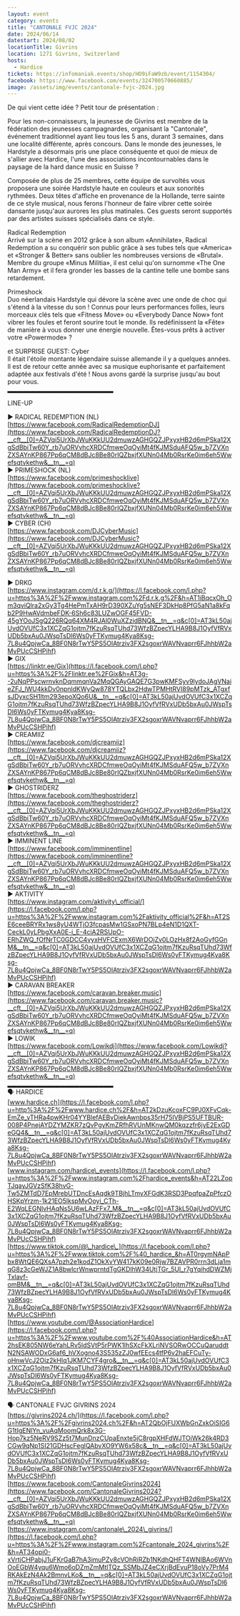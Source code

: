 ```yaml
---
layout: event
category: events
title: "CANTONALE FVJC 2024"
date: 2024/06/14
datestart: 2024/08/02
locationTitle: Givrins
location: 1271 Givrins, Switzerland
hosts:
  - Hardice
tickets: https://infomaniak.events/shop/HO9iFaW9zb/event/1154304/
facebook: https://www.facebook.com/events/324700570660885/
image: /assets/img/events/cantonale-fvjc-2024.jpg
---
```


De qui vient cette idée ? Petit tour de présentation :

Pour les non-connaisseurs, la jeunesse de Givrins est membre de la fédération des jeunesses campagnardes, organisant la "Cantonale", événement traditionnel ayant lieu tous les 5 ans, durant 3 semaines, dans une localité différente, après concours. Dans le monde des jeunesses, le Hardstyle a désormais pris une place conséquente et quoi de mieux de s'allier avec Hardice, l'une des associations incontournables dans le paysage de la hard dance music en Suisse ?

Composée de plus de 25 membres, cette équipe de survoltés vous proposera une soirée Hardstyle haute en couleurs et aux sonorités rythmées. Deux têtes d'affiche en provenance de la Hollande, terre sainte de ce style musical, nous ferons l'honneur de faire vibrer cette soirée dansante jusqu'aux aurores les plus matinales. Ces guests seront supportés par des artistes suisses spécialisés dans ce style.

Radical Redemption  
Arrivé sur la scène en 2012 grâce à son album «Annihilate», Radical Redemption a su conquérir son public grâce à ses tubes tels que «America» et «Stronger & Better» sans oublier les nombreuses versions de «Brutal». Membre du groupe «Minus Militia», il est celui qu'on surnomme «The One Man Army» et il fera gronder les basses de la cantine telle une bombe sans retardement.

Primeshock  
Duo néerlandais Hardstyle qui dévore la scène avec une onde de choc qui s'étend à la vitesse du son ! Connus pour leurs performances folles, leurs morceaux clés tels que «Fitness Move» ou «Everybody Dance Now» font vibrer les foules et feront sourire tout le monde. Ils redéfinissent la «Fête» de manière à vous donner une énergie nouvelle. Êtes-vous prêts à activer votre «Powermode» ?

et SURPRISE GUEST: Cyber  
Il était l'étoile montante légendaire suisse allemande il y a quelques années. Il est de retour cette année avec sa musique euphorisante et parfaitement adaptée aux festivals d'été ! Nous avons gardé la surprise jusqu'au bout pour vous.  
▂▂▂▂▂▂▂▂▂▂▂▂▂▂▂▂▂▂▂▂▂▂

LINE-UP

▶️ RADICAL REDEMPTION (NL)  
[https://www.facebook.com/RadicalRedemptionDJ](https://www.facebook.com/RadicalRedemptionDJ?__cft__[0]=AZVqi5UrXbJWuKKkUU2dmuwzAGHGQZJPxyxHB2d6mPSka12XgSdBbiTw60Y_rb7uORVvhcXRDCfmweOqOyiMt4fKJMSduAFQ5w_b7ZVXnZXSAYnKP867Pp6qCM8dBJc8Be80rIQZbxjfXUNn04Mb0RsrKe0im6eh5Wwefsqtvkethw&__tn__=q)  
▶️ PRIMESHOCK (NL)  
[https://www.facebook.com/primeshocklive](https://www.facebook.com/primeshocklive?__cft__[0]=AZVqi5UrXbJWuKKkUU2dmuwzAGHGQZJPxyxHB2d6mPSka12XgSdBbiTw60Y_rb7uORVvhcXRDCfmweOqOyiMt4fKJMSduAFQ5w_b7ZVXnZXSAYnKP867Pp6qCM8dBJc8Be80rIQZbxjfXUNn04Mb0RsrKe0im6eh5Wwefsqtvkethw&__tn__=q)  
▶️ CYBER (CH)  
[https://www.facebook.com/DJCyberMusic](https://www.facebook.com/DJCyberMusic?__cft__[0]=AZVqi5UrXbJWuKKkUU2dmuwzAGHGQZJPxyxHB2d6mPSka12XgSdBbiTw60Y_rb7uORVvhcXRDCfmweOqOyiMt4fKJMSduAFQ5w_b7ZVXnZXSAYnKP867Pp6qCM8dBJc8Be80rIQZbxjfXUNn04Mb0RsrKe0im6eh5Wwefsqtvkethw&__tn__=q)

▶️ DRKG  
[https://www.instagram.com/d.r.k.g/](https://l.facebook.com/l.php?u=https%3A%2F%2Fwww.instagram.com%2Fd.r.k.g%2F&h=AT1iBqcxOh_Om3qviQlra2xGy3Tg4HePmTxAH9rD390XZuYg5sNEF3DkHp8PfG5aN1a8kFqb2P9HwAVdmbeFDK-6Sh6c83LUZwOGF45FVD-45gYOoJSgQ226RQq64XM4RJAl0WuXZzidBNQ&__tn__=q&c[0]=AT3kL50ajUvdOVUfC3x1XCZqG1ojtm7fKzuRsqTUhd73WfzBZpecYLHA9B8J1OyfVfRVxUDb5bxAu0JWspTsDl6Ws0yFTKymug4Kya8Ksg-7L8u4QpjwCa_8BF0N8rTwY5PS5OlAtrziv3FX2sgoxrWAVNvaprr6FJhhbW2aMvPUcCSHPihf)  
▶️ GIX  
[https://linktr.ee/Gix](https://l.facebook.com/l.php?u=https%3A%2F%2Flinktr.ee%2FGix&h=AT3g--2uNqPPscwrnvknDqmmqnVa2MqQGAyGAQE7G3pwKMFSyv9lydoJAgVNaieZFJ_lWU4kkDv0npnldKWyQw878YTQLbx2HdwTPMHtRVI89pMTzk_ATgxfsJDyxcSH1ltm293epoXQo6U&__tn__=q&c[0]=AT3kL50ajUvdOVUfC3x1XCZqG1ojtm7fKzuRsqTUhd73WfzBZpecYLHA9B8J1OyfVfRVxUDb5bxAu0JWspTsDl6Ws0yFTKymug4Kya8Ksg-7L8u4QpjwCa_8BF0N8rTwY5PS5OlAtrziv3FX2sgoxrWAVNvaprr6FJhhbW2aMvPUcCSHPihf)  
▶️ CREAMIIZ  
[https://www.facebook.com/djcreamiiz](https://www.facebook.com/djcreamiiz?__cft__[0]=AZVqi5UrXbJWuKKkUU2dmuwzAGHGQZJPxyxHB2d6mPSka12XgSdBbiTw60Y_rb7uORVvhcXRDCfmweOqOyiMt4fKJMSduAFQ5w_b7ZVXnZXSAYnKP867Pp6qCM8dBJc8Be80rIQZbxjfXUNn04Mb0RsrKe0im6eh5Wwefsqtvkethw&__tn__=q)  
▶️ GHOSTRIDERZ  
[https://www.facebook.com/theghostriderz](https://www.facebook.com/theghostriderz?__cft__[0]=AZVqi5UrXbJWuKKkUU2dmuwzAGHGQZJPxyxHB2d6mPSka12XgSdBbiTw60Y_rb7uORVvhcXRDCfmweOqOyiMt4fKJMSduAFQ5w_b7ZVXnZXSAYnKP867Pp6qCM8dBJc8Be80rIQZbxjfXUNn04Mb0RsrKe0im6eh5Wwefsqtvkethw&__tn__=q)  
▶️ IMMINENT LINE  
[https://www.facebook.com/imminentline](https://www.facebook.com/imminentline?__cft__[0]=AZVqi5UrXbJWuKKkUU2dmuwzAGHGQZJPxyxHB2d6mPSka12XgSdBbiTw60Y_rb7uORVvhcXRDCfmweOqOyiMt4fKJMSduAFQ5w_b7ZVXnZXSAYnKP867Pp6qCM8dBJc8Be80rIQZbxjfXUNn04Mb0RsrKe0im6eh5Wwefsqtvkethw&__tn__=q)  
▶️ AKTIVITY  
[https://www.instagram.com/aktivity\_official/](https://l.facebook.com/l.php?u=https%3A%2F%2Fwww.instagram.com%2Faktivity_official%2F&h=AT2SE6ceeBRYRx1ws8yU4WTjO3fcpasMw1GSxoPN7BLp4eN1D1QXT-CeckL0yLPbgXxA0E-i_E-4ciA2RSUpO-ERhZWQ_fOfNrTC0GDCC4vyxHVFCExmX6WrDOjZv0LOzHx8f2AoGyfGGnM&__tn__=q&c[0]=AT3kL50ajUvdOVUfC3x1XCZqG1ojtm7fKzuRsqTUhd73WfzBZpecYLHA9B8J1OyfVfRVxUDb5bxAu0JWspTsDl6Ws0yFTKymug4Kya8Ksg-7L8u4QpjwCa_8BF0N8rTwY5PS5OlAtrziv3FX2sgoxrWAVNvaprr6FJhhbW2aMvPUcCSHPihf)  
▶️ CARAVAN BREAKER  
[https://www.facebook.com/caravan.breaker.music](https://www.facebook.com/caravan.breaker.music?__cft__[0]=AZVqi5UrXbJWuKKkUU2dmuwzAGHGQZJPxyxHB2d6mPSka12XgSdBbiTw60Y_rb7uORVvhcXRDCfmweOqOyiMt4fKJMSduAFQ5w_b7ZVXnZXSAYnKP867Pp6qCM8dBJc8Be80rIQZbxjfXUNn04Mb0RsrKe0im6eh5Wwefsqtvkethw&__tn__=q)  
▶️ LOWIK  
[https://www.facebook.com/Lowikdj](https://www.facebook.com/Lowikdj?__cft__[0]=AZVqi5UrXbJWuKKkUU2dmuwzAGHGQZJPxyxHB2d6mPSka12XgSdBbiTw60Y_rb7uORVvhcXRDCfmweOqOyiMt4fKJMSduAFQ5w_b7ZVXnZXSAYnKP867Pp6qCM8dBJc8Be80rIQZbxjfXUNn04Mb0RsrKe0im6eh5Wwefsqtvkethw&__tn__=q)  
▂▂▂▂▂▂▂▂▂▂▂▂▂▂▂▂▂▂▂▂▂▂  
🗣 HARDICE  
[www.hardice.ch](https://l.facebook.com/l.php?u=http%3A%2F%2Fwww.hardice.ch%2F&h=AT2kDzuKcoxFC9PJ0XFvCqk-EmZe_yTHRa4pwKHr04YYBlefAEBvDiekAwnbps35rH75IVBjPS5UFTBUR-008P4PnejAYDZYMZKR7zQvPgyKmZRfhRVUnMKnwQM0kqzzfr6jyE2ExGDeGQ4&__tn__=q&c[0]=AT3kL50ajUvdOVUfC3x1XCZqG1ojtm7fKzuRsqTUhd73WfzBZpecYLHA9B8J1OyfVfRVxUDb5bxAu0JWspTsDl6Ws0yFTKymug4Kya8Ksg-7L8u4QpjwCa_8BF0N8rTwY5PS5OlAtrziv3FX2sgoxrWAVNvaprr6FJhhbW2aMvPUcCSHPihf)  
[www.instagram.com/hardice\_events](https://l.facebook.com/l.php?u=https%3A%2F%2Fwww.instagram.com%2Fhardice_events&h=AT22LZopTJqayJGVzSfK38hvG-Tw5ZMTdD7EpMrebUTDncEsAqdk9TBjhLTmyXFGdK3RSD3PpqfpaZpPfczOHSKpYrzm-1k21EO5lkspMvOoyi_CTh-E2WqLEGNlvHAqNs5U6wLAzFFx7_M&__tn__=q&c[0]=AT3kL50ajUvdOVUfC3x1XCZqG1ojtm7fKzuRsqTUhd73WfzBZpecYLHA9B8J1OyfVfRVxUDb5bxAu0JWspTsDl6Ws0yFTKymug4Kya8Ksg-7L8u4QpjwCa_8BF0N8rTwY5PS5OlAtrziv3FX2sgoxrWAVNvaprr6FJhhbW2aMvPUcCSHPihf)  
[https://www.tiktok.com/@\_hardice\_](https://l.facebook.com/l.php?u=https%3A%2F%2Fwww.tiktok.com%2F%40_hardice_&h=AT0rgymNApPbx8WtQE6QXsA7pzh2e1kodZ1OkXvYW417kK09e0Rjw7BZAVPR0rrn3dLja1mqG8z3cGeWJZ1A8bwlcrWnwprntdTgGKDlhW34UtjTGr_5Ul_r7gYqihdDWZMjTxlavf-omBM&__tn__=q&c[0]=AT3kL50ajUvdOVUfC3x1XCZqG1ojtm7fKzuRsqTUhd73WfzBZpecYLHA9B8J1OyfVfRVxUDb5bxAu0JWspTsDl6Ws0yFTKymug4Kya8Ksg-7L8u4QpjwCa_8BF0N8rTwY5PS5OlAtrziv3FX2sgoxrWAVNvaprr6FJhhbW2aMvPUcCSHPihf)  
[https://www.youtube.com/@AssociationHardice](https://l.facebook.com/l.php?u=https%3A%2F%2Fwww.youtube.com%2F%40AssociationHardice&h=AT2hsEK805NW6eYahLRv5ldSVtP5rPWK1lhSXcFkXLriNVSORwOCCuQaruddtN2NSAWODxG6af6_hVXogno43S535zZJ0wfEEcs4tfP6v2haEFCuTy-oHnwVcJ2Oiz2kHIq1JKM7CYF4gro&__tn__=q&c[0]=AT3kL50ajUvdOVUfC3x1XCZqG1ojtm7fKzuRsqTUhd73WfzBZpecYLHA9B8J1OyfVfRVxUDb5bxAu0JWspTsDl6Ws0yFTKymug4Kya8Ksg-7L8u4QpjwCa_8BF0N8rTwY5PS5OlAtrziv3FX2sgoxrWAVNvaprr6FJhhbW2aMvPUcCSHPihf)

🗣 CANTONALE FVJC GIVRINS 2024  
[https://givrins2024.ch/](https://l.facebook.com/l.php?u=https%3A%2F%2Fgivrins2024.ch%2F&h=AT2QbOjFUXWbGnZxkOiSIG6G1tIgENlYn_vuAqMoomQrk8x3G-Hop7kz5NeRV9SZz5t7MunDnzCUpaEnxte5jC8rgpXHFdWJTOiWk26k4RD3CGw9qNp1SI21GDHscFeglQAbvXO9YW6x58c&__tn__=q&c[0]=AT3kL50ajUvdOVUfC3x1XCZqG1ojtm7fKzuRsqTUhd73WfzBZpecYLHA9B8J1OyfVfRVxUDb5bxAu0JWspTsDl6Ws0yFTKymug4Kya8Ksg-7L8u4QpjwCa_8BF0N8rTwY5PS5OlAtrziv3FX2sgoxrWAVNvaprr6FJhhbW2aMvPUcCSHPihf)  
[https://www.facebook.com/CantonaleGivrins2024](https://www.facebook.com/CantonaleGivrins2024?__cft__[0]=AZVqi5UrXbJWuKKkUU2dmuwzAGHGQZJPxyxHB2d6mPSka12XgSdBbiTw60Y_rb7uORVvhcXRDCfmweOqOyiMt4fKJMSduAFQ5w_b7ZVXnZXSAYnKP867Pp6qCM8dBJc8Be80rIQZbxjfXUNn04Mb0RsrKe0im6eh5Wwefsqtvkethw&__tn__=q)  
[https://www.instagram.com/cantonale\_2024\_givrins/](https://l.facebook.com/l.php?u=https%3A%2F%2Fwww.instagram.com%2Fcantonale_2024_givrins%2F&h=AT34opi0-xVrtjCHPabjJ1uFKrGaB7hA3imuPZy8cVOhRiRZb1NKdhQHFT4WNIBAo6WVnOoEGbW4yqu6Wmo6oDZmZmMtlTQz_SSMbJZ4eCXrjBdEvuP18oVy7PrM4RKAkEzN4Ak2BmnvLKo&__tn__=q&c[0]=AT3kL50ajUvdOVUfC3x1XCZqG1ojtm7fKzuRsqTUhd73WfzBZpecYLHA9B8J1OyfVfRVxUDb5bxAu0JWspTsDl6Ws0yFTKymug4Kya8Ksg-7L8u4QpjwCa_8BF0N8rTwY5PS5OlAtrziv3FX2sgoxrWAVNvaprr6FJhhbW2aMvPUcCSHPihf)